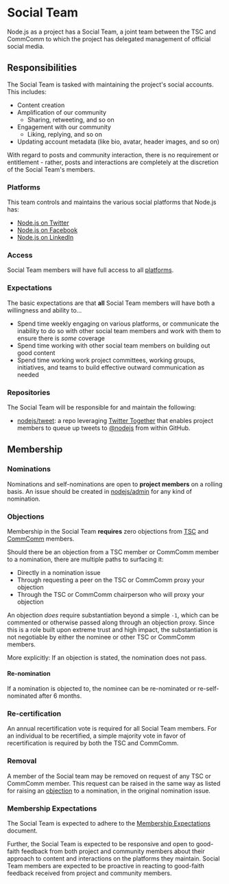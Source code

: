 # Social Team

Node.js as a project has a Social Team, a joint team between the TSC and CommComm to which the project has delegated management of official social media.

## Responsibilities

The Social Team is tasked with maintaining the project's social accounts. This includes:

- Content creation
- Amplification of our community
  - Sharing, retweeting, and so on
- Engagement with our community
  - Liking, replying, and so on
- Updating account metadata (like bio, avatar, header images, and so on)

With regard to posts and community interaction, there is no requirement or entitlement - rather, posts and interactions are completely at the discretion of the Social Team's members.

### Platforms 

This team controls and maintains the various social platforms that Node.js has:

- [Node.js on Twitter](https://twitter.com/nodejs)
- [Node.js on Facebook](https://www.facebook.com/nodejsfoundation)
- [Node.js on LinkedIn](https://www.linkedin.com/company/node.js-foundation/)

### Access

Social Team members will have full access to all [platforms](#platforms).

### Expectations

The basic expectations are that **all** Social Team members will have both a willingness and ability to...

- Spend time weekly engaging on various platforms, or communicate the inability to do so with other social team members and work with them to ensure there is *some* coverage
- Spend time working with other social team members on building out good content
- Spend time working work project committees, working groups, initiatives, and teams to build effective outward communication as needed

### Repositories

The Social Team will be responsible for and maintain the following:

- [nodejs/tweet](http://github.com/nodejs/tweet): a repo leveraging [Twitter Together](https://github.com/gr2m/twitter-together) that enables project members to queue up tweets to [@nodejs](https://twitter.com/nodejs) from within GitHub.

## Membership

### Nominations

Nominations and self-nominations are open to **project members** on a rolling basis. An issue should be created in [nodejs/admin](https://github.com/nodejs/admin) for any kind of nomination.

### Objections

Membership in the Social Team **requires** zero objections from [TSC](https://github.com/nodejs/tsc) and [CommComm](https://github.com/nodejs/community-committee) members.

Should there be an objection from a TSC member or CommComm member to a nomination, there are multiple paths to surfacing it:

- Directly in a nomination issue
- Through requesting a peer on the TSC or CommComm proxy your objection
- Through the TSC or CommComm chairperson who will proxy your objection

An objection *does* require substantiation beyond a simple `-1`, which can be commented or otherwise passed along through an objection proxy. Since this is a role built upon extreme trust and high impact, the substantiation is not negotiable by either the nominee or other TSC or CommComm members.

More explicitly: If an objection is stated, the nomination does not pass.

#### Re-nomination

If a nomination is objected to, the nominee can be re-nominated or re-self-nominated after 6 months.

### Re-certification

An annual recertification vote is required for all Social Team members. For an individual to be recertified, a simple majority vote in favor of recertification is required by both the TSC and CommComm.

### Removal

A member of the Social team may be removed on request of any TSC or CommComm member. This request can be raised in the same way as listed for raising an [objection](#objection) to a nomination, in the original nomination issue.

### Membership Expectations

The Social Team is expected to adhere to the [Membership Expectations](https://github.com/nodejs/admin/blob/master/MemberExpectations.md) document.

Further, the Social Team is expected to be responsive and open to good-faith feedback from both project and community members about their approach to content and interactions on the platforms they maintain. Social Team members are expected to be proactive in reacting to good-faith feedback received from project and community members.
